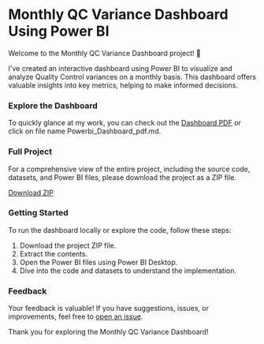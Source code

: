 # Monthly QC Variance Dashboard Using Power BI

Welcome to the Monthly QC Variance Dashboard project! 🚀

I've created an interactive dashboard using Power BI to visualize and analyze Quality Control variances on a monthly basis. This dashboard offers valuable insights into key metrics, helping to make informed decisions.

### Explore the Dashboard

To quickly glance at my work, you can check out the [Dashboard PDF](https://github.com/KolaRajlakshmi/Power-Bi_Dashboard/blob/main/Powerbi_Dashboard_pdf.md) or click on file name Powerbi_Dashboard_pdf.md.

### Full Project

For a comprehensive view of the entire project, including the source code, datasets, and Power BI files, please download the project as a ZIP file.

[Download ZIP](https://github.com/KolaRajlakshmi/Power-Bi_Dashboard/archive/main.zip)

### Getting Started

To run the dashboard locally or explore the code, follow these steps:

1. Download the project ZIP file.
2. Extract the contents.
3. Open the Power BI files using Power BI Desktop.
4. Dive into the code and datasets to understand the implementation.

### Feedback

Your feedback is valuable! If you have suggestions, issues, or improvements, feel free to [open an issue](https://github.com/KolaRajlakshmi/Power-Bi_Dashboard/issues).

Thank you for exploring the Monthly QC Variance Dashboard!
